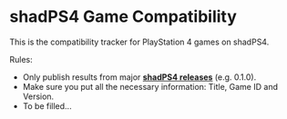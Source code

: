 # shadPS4 Game Compatibility

This is the compatibility tracker for PlayStation 4 games on shadPS4.

Rules:

- Only publish results from major [**shadPS4 releases**](https://github.com/shadps4-emu/shadPS4/releases) (e.g. 0.1.0).
- Make sure you put all the necessary information: Title, Game ID and Version.
- To be filled...
